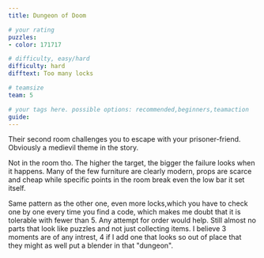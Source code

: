 ```yaml
---
title: Dungeon of Doom

# your rating
puzzles:
- color: 171717

# difficulty, easy/hard
difficulty: hard
difftext: Too many locks

# teamsize
team: 5

# your tags here. possible options: recommended,beginners,teamaction
guide:
---
```


Their second room challenges you to escape with your prisoner-friend.
Obviously a medievil theme in the story.

Not in the room tho. The higher the target, the bigger the failure looks when it happens. Many of the few furniture are clearly modern, props are scarce and cheap
while specific points in the room break even the low bar it set itself.

Same pattern as the other one, even more locks,which you have to check one by one every time you find a code, which makes me doubt that it is tolerable with fewer than 5.
Any attempt for order would help. Still almost no parts that look like puzzles and not just collecting items. I believe 3 moments are of any intrest, 4 if I add one that looks so out of place
that they might as well put a blender in that "dungeon".
